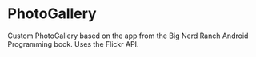 # PhotoGallery

Custom PhotoGallery based on the app from the Big Nerd Ranch Android Programming book. Uses the Flickr API.
